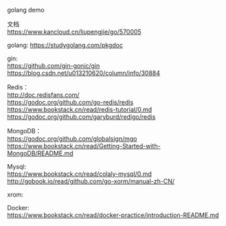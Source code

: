 
golang demo     

文档     
https://www.kancloud.cn/liupengjie/go/570005      


golang:
https://studygolang.com/pkgdoc     


gin:   
https://github.com/gin-gonic/gin    
https://blog.csdn.net/u013210620/column/info/30884   

Redis：    
http://doc.redisfans.com/     
https://godoc.org/github.com/go-redis/redis      
https://www.bookstack.cn/read/redis-tutorial/0.md      
https://godoc.org/github.com/garyburd/redigo/redis     


MongoDB：   
https://godoc.org/github.com/globalsign/mgo    
https://www.bookstack.cn/read/Getting-Started-with-MongoDB/README.md   


Mysql:      
https://www.bookstack.cn/read/colaly-mysql/0.md     
http://gobook.io/read/github.com/go-xorm/manual-zh-CN/       
 

xrom:   



Docker:     
https://www.bookstack.cn/read/docker-practice/introduction-README.md     


